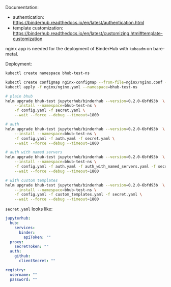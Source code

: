 Documentation:
- authentication: https://binderhub.readthedocs.io/en/latest/authentication.html
- template customization: https://binderhub.readthedocs.io/en/latest/customizing.html#template-customization

nginx app is needed for the deployment of BinderHub with `kubeadm` on bare-metal. 

Deployment:
```bash
kubectl create namespace bhub-test-ns

kubectl create configmap nginx-configmap --from-file=nginx/nginx.conf --namespace=bhub-test-ns
kubectl apply -f nginx/nginx.yaml --namespace=bhub-test-ns

# plain bhub
helm upgrade bhub-test jupyterhub/binderhub --version=0.2.0-6bfd93b  \
    --install --namespace=bhub-test-ns \
    -f config.yaml -f secret.yaml \
    --wait --force --debug --timeout=1800

# auth
helm upgrade bhub-test jupyterhub/binderhub --version=0.2.0-6bfd93b  \
    --install --namespace=bhub-test-ns \
    -f config.yaml -f auth.yaml -f secret.yaml \
    --wait --force --debug --timeout=1800

# auth with named servers
helm upgrade bhub-test jupyterhub/binderhub --version=0.2.0-6bfd93b  \
    --install --namespace=bhub-test-ns \
    -f config.yaml -f auth.yaml -f auth_with_named_servers.yaml -f secret.yaml \
    --wait --force --debug --timeout=1800

# with custom templates
helm upgrade bhub-test jupyterhub/binderhub --version=0.2.0-6bfd93b  \
    --install --namespace=bhub-test-ns \
    -f config.yaml -f custom_templates.yaml -f secret.yaml \
    --wait --force --debug --timeout=1800
```

`secret.yaml` looks like:

```yaml
jupyterhub:
  hub:
    services:
      binder:
        apiToken: ""
  proxy:
    secretToken: ""
  auth:
    github:
      clientSecret: ""

registry:
  username: ""
  password: ""
```
